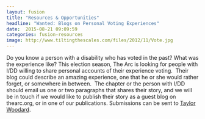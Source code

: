 ```yaml
---
layout: fusion
title: "Resources & Opportunities"
headline: "Wanted: Blogs on Personal Voting Experiences"
date:  2015-08-21 09:09:59
categories: fusion-resources
image: http://www.tiltingthescales.com/files/2012/11/Vote.jpg
---
```

Do you know a person with a disability who has voted in the past? What was the experience like? This election season, The Arc is looking for people with I/DD willing to share personal accounts of their experience voting.  Their blog could describe an amazing experience, one that he or she would rather forget, or somewhere in between.  The chapter or the person with I/DD should email us one or two paragraphs that shares their story, and we will be in touch if we would like to publish their story as a guest blog on thearc.org, or in one of our publications. Submissions can be sent to <a href="mailto:woodard@thearc.org">Taylor Woodard</a>.  